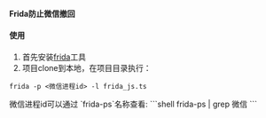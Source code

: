 #### Frida防止微信撤回

#### 使用
1. 首先安装[frida](https://frida.re/)工具
2. 项目clone到本地，在项目目录执行：
``` shell
frida -p <微信进程id> -l frida_js.ts
```
<p>
微信进程id可以通过 `frida-ps`名称查看:
```shell
frida-ps | grep 微信
```